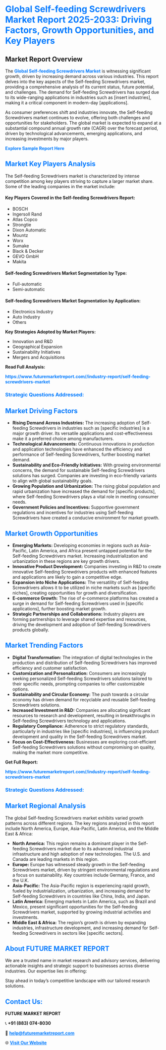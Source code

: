 <h1 style="color: #007BFF;">Global Self-feeding Screwdrivers Market Report 2025-2033: Driving Factors, Growth Opportunities, and Key Players</h1>

<section id="overview">
<h2>Market Report Overview</h2>
<p>The <a href="https://www.futuremarketreport.com//industry-report/self-feeding-screwdrivers-market" style="color: #007BFF; text-decoration: none;"><strong>Global Self-feeding Screwdrivers Market</strong></a> is witnessing significant growth, driven by increasing demand across various industries. This report delves into the key aspects of the Self-feeding Screwdrivers market, providing a comprehensive analysis of its current status, future potential, and challenges. The demand for Self-feeding Screwdrivers has surged due to its wide-ranging applications in industries such as [insert industries], making it a critical component in modern-day [applications].</p>
<p>As consumer preferences shift and industries innovate, the Self-feeding Screwdrivers market continues to evolve, offering both challenges and opportunities for stakeholders. The global market is expected to expand at a substantial compound annual growth rate (CAGR) over the forecast period, driven by technological advancements, emerging applications, and increasing investments by major players.</p>
</section>

<section id="overview">
<p><a href="https://www.futuremarketreport.com//request-sample/reportId=91223" style="color: #007BFF; text-decoration: none;"><strong>Explore Sample Report Here</strong></a></p>
</section>

<section id="key-players">
<h2 style="color: #007BFF;">Market Key Players Analysis</h2>
<p>The Self-feeding Screwdrivers market is characterized by intense competition among key players striving to capture a larger market share. Some of the leading companies in the market include:</p>
<h4>Key Players Covered in the Self-feeding Screwdrivers Report:</h4>
<ul><li>BOSCH</li><li>Ingersoll Rand</li><li>Atlas Copco</li><li>Strongtie</li><li>Dixon Automatic</li><li>Mountz</li><li>Worx</li><li>Sumake</li><li>Black &amp; Decker</li><li>GEVO GmbH</li><li>Makita</li></ul>
<h4>Self-feeding Screwdrivers Market Segmentation by Type:</h4>
<ul><li>Full-automatic</li><li>Semi-automatic</li></ul>

<h4>Self-feeding Screwdrivers Market Segmentation by Application:</h4>
<ul><li>Electronics Industry</li><li>Auto Industry</li><li>Others</li></ul>
<p><strong>Key Strategies Adopted by Market Players:</strong></p>
<ul>
<li>Innovation and R&D</li>
<li>Geographical Expansion</li>
<li>Sustainability Initiatives</li>
<li>Mergers and Acquisitions</li>
</ul>
</section>

<section>
<p><strong>Read Full Analysis: </strong></p><a href="https://www.futuremarketreport.com//industry-report/self-feeding-screwdrivers-market" style="color: #007BFF; text-decoration: none;"><strong>https://www.futuremarketreport.com//industry-report/self-feeding-screwdrivers-market</strong></a>
<h3 style="color: #007BFF;">Strategic Questions Addressed:</h3>
</section>

<section id="driving-factors">
<h2 style="color: #007BFF;">Market Driving Factors</h2>
<ul>
<li><strong>Rising Demand Across Industries:</strong> The increasing adoption of Self-feeding Screwdrivers in industries such as [specific industries] is a major growth driver. Its versatile applications and cost-effectiveness make it a preferred choice among manufacturers.</li>
<li><strong>Technological Advancements:</strong> Continuous innovations in production and application technologies have enhanced the efficiency and performance of Self-feeding Screwdrivers, further boosting market demand.</li>
<li><strong>Sustainability and Eco-Friendly Initiatives:</strong> With growing environmental concerns, the demand for sustainable Self-feeding Screwdrivers solutions has surged. Companies are investing in eco-friendly variants to align with global sustainability goals.</li>
<li><strong>Growing Population and Urbanization:</strong> The rising global population and rapid urbanization have increased the demand for [specific products], where Self-feeding Screwdrivers plays a vital role in meeting consumer needs.</li>
<li><strong>Government Policies and Incentives:</strong> Supportive government regulations and incentives for industries using Self-feeding Screwdrivers have created a conducive environment for market growth.</li>
</ul>
</section>

<section id="growth-opportunities">
<h2 style="color: #007BFF;">Market Growth Opportunities</h2>
<ul>
<li><strong>Emerging Markets:</strong> Developing economies in regions such as Asia-Pacific, Latin America, and Africa present untapped potential for the Self-feeding Screwdrivers market. Increasing industrialization and urbanization in these regions are key growth drivers.</li>
<li><strong>Innovative Product Development:</strong> Companies investing in R&D to create innovative Self-feeding Screwdrivers products with enhanced features and applications are likely to gain a competitive edge.</li>
<li><strong>Expansion into Niche Applications:</strong> The versatility of Self-feeding Screwdrivers allows it to be utilized in niche markets such as [specific niches], creating opportunities for growth and diversification.</li>
<li><strong>E-commerce Growth:</strong> The rise of e-commerce platforms has created a surge in demand for Self-feeding Screwdrivers used in [specific applications], further boosting market growth.</li>
<li><strong>Strategic Partnerships and Collaborations:</strong> Industry players are forming partnerships to leverage shared expertise and resources, driving the development and adoption of Self-feeding Screwdrivers products globally.</li>
</ul>
</section>

<section id="trending-factors">
<h2 style="color: #007BFF;">Market Trending Factors</h2>
<ul>
<li><strong>Digital Transformation:</strong> The integration of digital technologies in the production and distribution of Self-feeding Screwdrivers has improved efficiency and customer satisfaction.</li>
<li><strong>Customization and Personalization:</strong> Consumers are increasingly seeking personalized Self-feeding Screwdrivers solutions tailored to their specific needs, prompting companies to offer customizable options.</li>
<li><strong>Sustainability and Circular Economy:</strong> The push towards a circular economy has driven demand for recyclable and reusable Self-feeding Screwdrivers solutions.</li>
<li><strong>Increased Investment in R&D:</strong> Companies are allocating significant resources to research and development, resulting in breakthroughs in Self-feeding Screwdrivers technology and applications.</li>
<li><strong>Regulatory Compliance:</strong> Adherence to strict regulatory standards, particularly in industries like [specific industries], is influencing product development and quality in the Self-feeding Screwdrivers market.</li>
<li><strong>Focus on Cost-Effectiveness:</strong> Businesses are exploring cost-efficient Self-feeding Screwdrivers solutions without compromising on quality, making the market more competitive.</li>
</ul>
</section>

<section>
<p><strong>Get Full Report: </strong></p><a href="https://www.futuremarketreport.com//industry-report/self-feeding-screwdrivers-market" style="color: #007BFF; text-decoration: none;"><strong>https://www.futuremarketreport.com//industry-report/self-feeding-screwdrivers-market</strong></a>
<h3 style="color: #007BFF;">Strategic Questions Addressed:</h3>
</section>


<section id="regional-analysis">
<h2 style="color: #007BFF;">Market Regional Analysis</h2>
<p>The global Self-feeding Screwdrivers market exhibits varied growth patterns across different regions. The key regions analyzed in this report include North America, Europe, Asia-Pacific, Latin America, and the Middle East & Africa:</p>
<ul>
<li><strong>North America:</strong> This region remains a dominant player in the Self-feeding Screwdrivers market due to its advanced industrial infrastructure and high adoption of new technologies. The U.S. and Canada are leading markets in this region.</li>
<li><strong>Europe:</strong> Europe has witnessed steady growth in the Self-feeding Screwdrivers market, driven by stringent environmental regulations and a focus on sustainability. Key countries include Germany, France, and the U.K.</li>
<li><strong>Asia-Pacific:</strong> The Asia-Pacific region is experiencing rapid growth, fueled by industrialization, urbanization, and increasing demand for Self-feeding Screwdrivers in countries like China, India, and Japan.</li>
<li><strong>Latin America:</strong> Emerging markets in Latin America, such as Brazil and Mexico, present significant opportunities for the Self-feeding Screwdrivers market, supported by growing industrial activities and investments.</li>
<li><strong>Middle East & Africa:</strong> The region’s growth is driven by expanding industries, infrastructure development, and increasing demand for Self-feeding Screwdrivers in sectors like [specific sectors].</li>
</ul>
</section>

<footer>
<h2 style="color: #007BFF;">About FUTURE MARKET REPORT</h2>
<p>We are a trusted name in market research and advisory services, delivering actionable insights and strategic support to businesses across diverse industries. Our expertise lies in offering:</p>

<p>Stay ahead in today’s competitive landscape with our tailored research solutions.</p>

<h2 style="color: #007BFF;">Contact Us:</h2>
<p><strong>FUTURE MARKET REPORT</strong></p>
<p>📞 <strong>+91 (883) 074-8030</strong></p>
<p>📧 <strong><a href="mailto:help@futuremarketreport.com" style="color: #007BFF;">help@futuremarketreport.com</a></strong></p>
<p>🌐 <strong><a href="https://www.futuremarketreport.com/" style="color: #007BFF;">Visit Our Website</a></strong></p>
</footer>